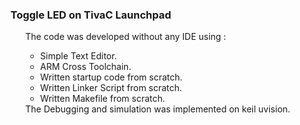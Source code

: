 ### Toggle LED on TivaC Launchpad
<ul>
The code was developed without any IDE using : 
<ul>
<li>Simple Text Editor.</li>
<li>ARM Cross Toolchain.</li>
<li>Written startup code from scratch.</li>
<li>Written Linker Script from scratch.</li>
<li>Written Makefile from scratch.</li>
</ul>
The Debugging and simulation was implemented on keil uvision.

